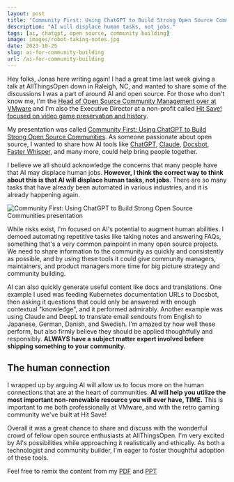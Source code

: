 ```yaml
---
layout: post
title: "Community First: Using ChatGPT to Build Strong Open Source Communities"
description: "AI will displace human tasks, not jobs."
tags: [ai, chatgpt, open source, community building]
image: images/robot-taking-notes.jpg
date: 2023-10-25
slug: ai-for-community-building
url: /ai-for-community-building
---
```


Hey folks, Jonas here writing again! I had a great time last week giving a talk at AllThingsOpen down in Raleigh, NC, and wanted to share some of the discussions I was a part of around AI and open source. For those who don't know me, I'm the [Head of Open Source Community Management over at VMware](/about) and I'm also the Executive Director at a non-profit called [Hit Save! focused on video game preservation and history](https://hitsave.org).

My presentation was called [Community First: Using ChatGPT to Build Strong Open Source Communities](https://2023.allthingsopen.org/sessions/community-first-using-chatgpt-to-build-strong-open-source-communities/). As someone passionate about open source, I wanted to share how AI tools like [ChatGPT](https://chat.openai.com/), [Claude](https://claude.ai/), [Docsbot](https://docsbot.ai/), [Faster Whisper](https://github.com/guillaumekln/faster-whisper), and many more, could help bring people together.

I believe we all should acknowledge the concerns that many people have that AI may displace human jobs. **However, I think the correct way to think about this is that AI will displace human tasks, not jobs**. There are so many tasks that have already been automated in various industries, and it is already happening again.

![Community First: Using ChatGPT to Build Strong Open Source Communities presentation](/images/community-first.jpg#center)

While risks exist, I'm focused on AI's potential to augment human abilities. I demoed automating repetitive tasks like taking notes and answering FAQs, something that's a very common painpoint in many open source projects. We need to share information to the community as quickly and consistently as possible, and by using these tools it could give community managers, maintainers, and product managers more time for big picture strategy and community building.

AI can also quickly generate useful content like docs and translations. One example I used was feeding Kubernetes documentation URLs to Docsbot, then asking it questions that could only be answered with enough contextual "knowledge", and it performed admirably. Another example was using Claude and DeepL to translate email sendouts from English to Japanese, German, Danish, and Swedish. I'm amazed by how well these perform, but also firmly believe they should be applied thoughtfully and responsibly. **ALWAYS have a subject matter expert involved before shipping something to your community.**

## The human connection

I wrapped up by arguing AI will allow us to focus more on the human connections that are at the heart of communities. **AI will help you utilize the most important non-renewable resource you will ever have, TIME.** This is important to me both professionally at VMware, and with the retro gaming community we've built at Hit Save!

Overall it was a great chance to share and discuss with the wonderful crowd of fellow open source enthusiasts at AllThingsOpen. I'm very excited by AI's possibilities while approaching it realistically and ethically. As both a technologist and community builder, I'm eager to foster thoughtful adoption of these tools.

Feel free to remix the content from my [PDF](/files/Community_First_-_Using_ChatGPT_to_Build_Strong_Open_Source_Communities.pdf) and [PPT](/files/Community_First_-_Using_ChatGPT_to_Build_Strong_Open_Source_Communities.pptx)